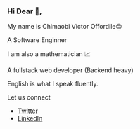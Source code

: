 ### Hi Dear 👋, 
My name is Chimaobi Victor Offordile😊

A Software Enginner

I am also a  mathematician 📈

A fullstack web developer (Backend heavy)

English is what I speak fluently. 

Let us connect
  + [Twitter](https://www.twiiter.com/offordilevictor/)
  + [LinkedIn](https://www.linkedin.com/in/offordile-victor-9aa536181/)

